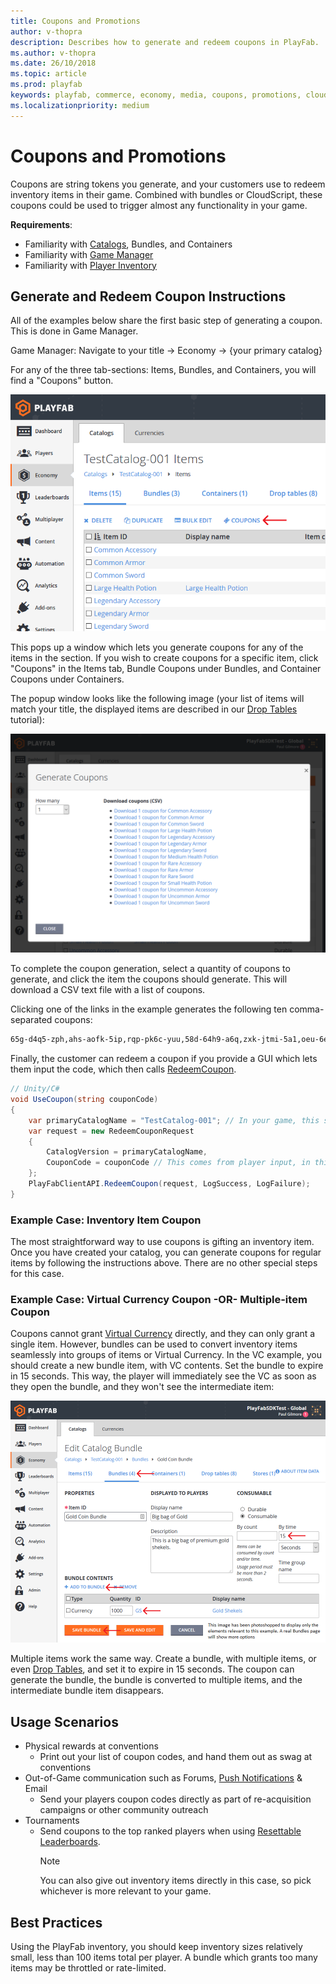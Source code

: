 ```yaml
---
title: Coupons and Promotions
author: v-thopra
description: Describes how to generate and redeem coupons in PlayFab.
ms.author: v-thopra
ms.date: 26/10/2018
ms.topic: article
ms.prod: playfab
keywords: playfab, commerce, economy, media, coupons, promotions, cloudscript
ms.localizationpriority: medium
---
```


# Coupons and Promotions

Coupons are string tokens you generate, and your customers use to redeem inventory items in their game. Combined with bundles or CloudScript, these coupons could be used to trigger almost any functionality in your game.

**Requirements**:

- Familiarity with [Catalogs](../items/catalogs.md), Bundles, and Containers
- Familiarity with [Game Manager](../../config/gamemanager/game-manager-tour.md)
- Familiarity with [Player Inventory](../../data/playerdata/player-inventory.md)

## Generate and Redeem Coupon Instructions

All of the examples below share the first basic step of generating a coupon. This is done in Game Manager.

Game Manager: Navigate to your title -> Economy -> {your primary catalog}

For any of the three tab-sections: Items, Bundles, and Containers, you will find a "Coupons" button.

![Game Manager - Economy - Catalog Items - Coupons button](media/tutorials/game-manager-catalog-items-coupon-button.png)  

This pops up a window which lets you generate coupons for any of the items in the section. If you wish to create coupons for a specific item, click "Coupons" in the Items tab, Bundle Coupons under Bundles, and Container Coupons under Containers.

The popup window looks like the following image (your list of items will match your title, the displayed items are described in our [Drop Tables](../items/drop-tables.md) tutorial):

![Game Manager - Generate Coupons](media/tutorials/game-manager-generate-coupons.png)  

To complete the coupon generation, select a quantity of coupons to generate, and click the item the coupons should generate.  This will download a CSV text file with a list of coupons.

Clicking one of the links in the example generates the following ten comma-separated coupons:

```xml
65g-d4q5-zph,ahs-aofk-5ip,rqp-pk6c-yuu,58d-64h9-a6q,zxk-jtmi-5a1,oeu-6e4z-365,mfy-euhb-qj3,ru9-r1ux-wzy,shj-54cm-5oh,719-7hxc-pzz
```

Finally, the customer can redeem a coupon if you provide a GUI which lets them input the code, which then calls [RedeemCoupon](xref:titleid.playfabapi.com.client.playeritemmanagement.redeemcoupon).

```csharp
// Unity/C#
void UseCoupon(string couponCode)
{
    var primaryCatalogName = "TestCatalog-001"; // In your game, this should just be a constant matching your primary catalog
    var request = new RedeemCouponRequest
    {
        CatalogVersion = primaryCatalogName,
        CouponCode = couponCode // This comes from player input, in this case, one of the coupon codes generated above
    };
    PlayFabClientAPI.RedeemCoupon(request, LogSuccess, LogFailure);
}
```

### Example Case: Inventory Item Coupon

The most straightforward way to use coupons is gifting an inventory item. Once you have created your catalog, you can generate coupons for regular items by following the instructions above. There are no other special steps for this case.

### Example Case: Virtual Currency Coupon -OR- Multiple-item Coupon

Coupons cannot grant [Virtual Currency](currencies.md) directly, and they can only grant a single item. However, bundles can be used to convert inventory items seamlessly into groups of items or Virtual Currency. In the VC example, you should create a new bundle item, with VC contents.  Set the bundle to expire in 15 seconds.  This way, the player will immediately see the VC as soon as they open the bundle, and they won't see the intermediate item:

![Game Manager - Economy - Edit Catalog Bundle](media/tutorials/game-manager-economy-edit-catalog-bundle.png)  

Multiple items work the same way. Create a bundle, with multiple items, or even [Drop Tables](../items/drop-tables.md), and set it to expire in 15 seconds. The coupon can generate the bundle, the bundle is converted to multiple items, and the intermediate bundle item disappears.

## Usage Scenarios

- Physical rewards at conventions
  - Print out your list of coupon codes, and hand them out as swag at conventions
- Out-of-Game communication such as Forums, [Push Notifications](../../engagement/push-notifications/push-notification-basics.md) & Email
  - Send your players coupon codes directly as part of re-acquisition campaigns or other community outreach
- Tournaments
  - Send coupons to the top ranked players when using [Resettable Leaderboards](../../social/tournaments-leaderboards/using-resettable-statistics-and-leaderboards.md).
    > [!NOTE]
    > You can also give out inventory items directly in this case, so pick whichever is more relevant to your game.

## Best Practices

Using the PlayFab inventory, you should keep inventory sizes relatively small, less than 100 items total per player. A bundle which grants too many items may be throttled or rate-limited.
